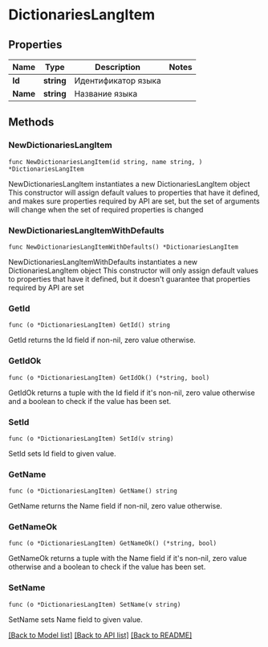 # DictionariesLangItem

## Properties

Name | Type | Description | Notes
------------ | ------------- | ------------- | -------------
**Id** | **string** | Идентификатор языка | 
**Name** | **string** | Название языка | 

## Methods

### NewDictionariesLangItem

`func NewDictionariesLangItem(id string, name string, ) *DictionariesLangItem`

NewDictionariesLangItem instantiates a new DictionariesLangItem object
This constructor will assign default values to properties that have it defined,
and makes sure properties required by API are set, but the set of arguments
will change when the set of required properties is changed

### NewDictionariesLangItemWithDefaults

`func NewDictionariesLangItemWithDefaults() *DictionariesLangItem`

NewDictionariesLangItemWithDefaults instantiates a new DictionariesLangItem object
This constructor will only assign default values to properties that have it defined,
but it doesn't guarantee that properties required by API are set

### GetId

`func (o *DictionariesLangItem) GetId() string`

GetId returns the Id field if non-nil, zero value otherwise.

### GetIdOk

`func (o *DictionariesLangItem) GetIdOk() (*string, bool)`

GetIdOk returns a tuple with the Id field if it's non-nil, zero value otherwise
and a boolean to check if the value has been set.

### SetId

`func (o *DictionariesLangItem) SetId(v string)`

SetId sets Id field to given value.


### GetName

`func (o *DictionariesLangItem) GetName() string`

GetName returns the Name field if non-nil, zero value otherwise.

### GetNameOk

`func (o *DictionariesLangItem) GetNameOk() (*string, bool)`

GetNameOk returns a tuple with the Name field if it's non-nil, zero value otherwise
and a boolean to check if the value has been set.

### SetName

`func (o *DictionariesLangItem) SetName(v string)`

SetName sets Name field to given value.



[[Back to Model list]](../README.md#documentation-for-models) [[Back to API list]](../README.md#documentation-for-api-endpoints) [[Back to README]](../README.md)


